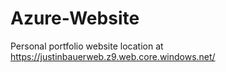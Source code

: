 # Azure-Website

Personal portfolio website location at https://justinbauerweb.z9.web.core.windows.net/
